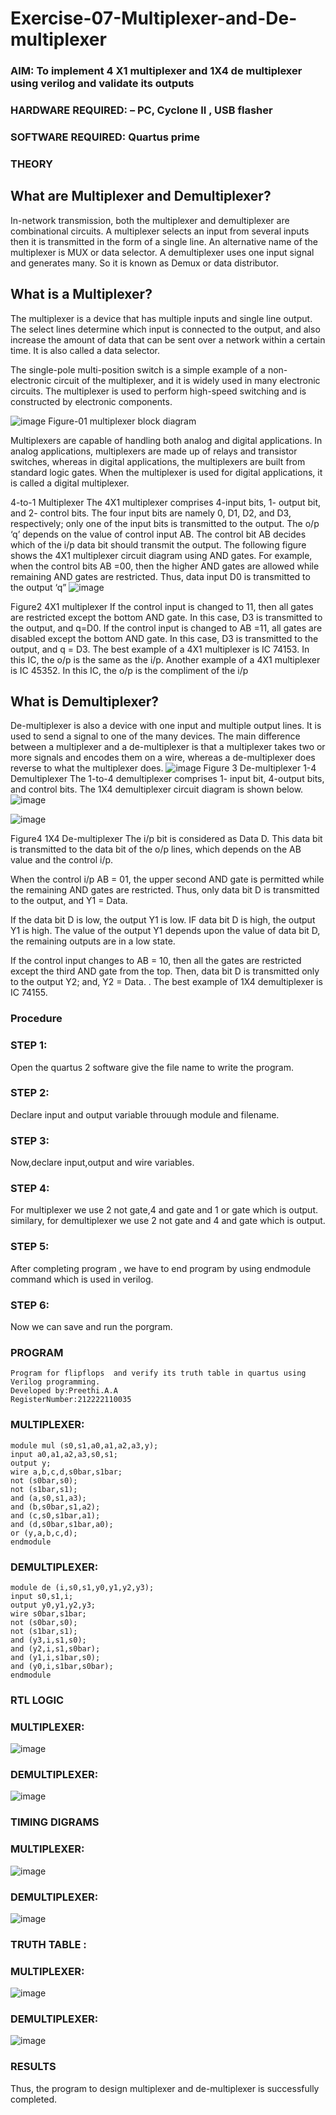 # Exercise-07-Multiplexer-and-De-multiplexer
### AIM: To implement 4 X1 multiplexer and 1X4 de multiplexer using verilog and validate its outputs
### HARDWARE REQUIRED:  – PC, Cyclone II , USB flasher
### SOFTWARE REQUIRED:   Quartus prime
### THEORY 

## What are Multiplexer and Demultiplexer?
In-network transmission, both the multiplexer and demultiplexer are combinational circuits. A multiplexer selects an input from several inputs then it is transmitted in the form of a single line. An alternative name of the multiplexer is MUX or data selector. A demultiplexer uses one input signal and generates many. So it is known as Demux or data distributor.

## What is a Multiplexer?
The multiplexer is a device that has multiple inputs and single line output. The select lines determine which input is connected to the output, and also increase the amount of data that can be sent over a network within a certain time. It is also called a data selector.

The single-pole multi-position switch is a simple example of a non-electronic circuit of the multiplexer, and it is widely used in many electronic circuits. The multiplexer is used to perform high-speed switching and is constructed by electronic components.

![image](https://user-images.githubusercontent.com/36288975/170912485-73c395c7-23c0-4e78-a53d-a2f0d07d9662.png)
          Figure-01 multiplexer block diagram 

Multiplexers are capable of handling both analog and digital applications. In analog applications, multiplexers are made up of relays and transistor switches, whereas in digital applications, the multiplexers are built from standard logic gates. When the multiplexer is used for digital applications, it is called a digital multiplexer.

4-to-1 Multiplexer
The 4X1 multiplexer comprises 4-input bits, 1- output bit, and 2- control bits. The four input bits are namely 0, D1, D2, and D3, respectively; only one of the input bits is transmitted to the output. The o/p ‘q’ depends on the value of control input AB. The control bit AB decides which of the i/p data bit should transmit the output. The following figure shows the 4X1 multiplexer circuit diagram using AND gates. For example, when the control bits AB =00, then the higher AND gates are allowed while remaining AND gates are restricted. Thus, data input D0 is transmitted to the output ‘q”
![image](https://user-images.githubusercontent.com/36288975/170912568-3598c60a-5035-41f3-b0c4-ccedba13aca5.png)


Figure2 4X1 multiplexer 
If the control input is changed to 11, then all gates are restricted except the bottom AND gate. In this case, D3 is transmitted to the output, and q=D0. If the control input is changed to AB =11, all gates are disabled except the bottom AND gate. In this case, D3 is transmitted to the output, and q = D3. The best example of a 4X1 multiplexer is IC 74153. In this IC, the o/p is the same as the i/p. Another example of a 4X1 multiplexer is IC 45352. In this IC, the o/p is the compliment of the i/p


## What is Demultiplexer?
De-multiplexer is also a device with one input and multiple output lines. It is used to send a signal to one of the many devices. The main difference between a multiplexer and a de-multiplexer is that a multiplexer takes two or more signals and encodes them on a wire, whereas a de-multiplexer does reverse to what the multiplexer does.
![image](https://user-images.githubusercontent.com/36288975/170912606-a30e4b74-1726-4430-b245-2c3c3d9c232d.png)
Figure 3 De-multiplexer 
1-4 Demultiplexer
The 1-to-4 demultiplexer comprises 1- input bit, 4-output bits, and control bits. The 1X4 demultiplexer circuit diagram is shown below.![image](https://user-images.githubusercontent.com/36288975/170912683-00fb746a-1d45-4023-91d1-3a70b841073c.png)

![image](https://user-images.githubusercontent.com/36288975/170912741-7cbd52af-7e0d-4be3-b5c6-6fb9c4eca7c9.png)

Figure4 1X4 De-multiplexer 
The i/p bit is considered as Data D. This data bit is transmitted to the data bit of the o/p lines, which depends on the AB value and the control i/p.

When the control i/p AB = 01, the upper second AND gate is permitted while the remaining AND gates are restricted. Thus, only data bit D is transmitted to the output, and Y1 = Data.

If the data bit D is low, the output Y1 is low. IF data bit D is high, the output Y1 is high. The value of the output Y1 depends upon the value of data bit D, the remaining outputs are in a low state.

If the control input changes to AB = 10, then all the gates are restricted except the third AND gate from the top. Then, data bit D is transmitted only to the output Y2; and, Y2 = Data. . The best example of 1X4 demultiplexer is IC 74155.

 
 
### Procedure
### STEP 1: 
Open the quartus 2 software give the file name to write the program. 

### STEP 2:
Declare input and output variable throuugh module and filename.

### STEP 3:
Now,declare input,output and wire variables. 

### STEP 4: 
For multiplexer we use 2 not gate,4 and gate and 1 or gate which is output. similary, for demultiplexer we use 2 not gate and 4 and gate which is output. 

### STEP 5: 
After completing program , we have to end program by using endmodule command which is used in verilog. 

### STEP 6: 
Now we can save and run the porgram.

### PROGRAM 
```
Program for flipflops  and verify its truth table in quartus using Verilog programming.
Developed by:Preethi.A.A
RegisterNumber:212222110035  
```
### MULTIPLEXER:
```
module mul (s0,s1,a0,a1,a2,a3,y);
input a0,a1,a2,a3,s0,s1;
output y;
wire a,b,c,d,s0bar,s1bar;
not (s0bar,s0);
not (s1bar,s1);
and (a,s0,s1,a3);
and (b,s0bar,s1,a2);
and (c,s0,s1bar,a1);
and (d,s0bar,s1bar,a0);
or (y,a,b,c,d);
endmodule
```
### DEMULTIPLEXER:
```
module de (i,s0,s1,y0,y1,y2,y3);
input s0,s1,i;
output y0,y1,y2,y3;
wire s0bar,s1bar;
not (s0bar,s0);
not (s1bar,s1);
and (y3,i,s1,s0);
and (y2,i,s1,s0bar);
and (y1,i,s1bar,s0);
and (y0,i,s1bar,s0bar);
endmodule
```
### RTL LOGIC  
### MULTIPLEXER:

![image](https://github.com/PreethiArunachalam/Exercise-07-Multiplexer-and-De-multiplexer/assets/120115840/cbed287f-7307-4bc0-9fb3-bebc0e0fe436)

### DEMULTIPLEXER:

![image](https://github.com/PreethiArunachalam/Exercise-07-Multiplexer-and-De-multiplexer/assets/120115840/5b445f4a-2c06-40c2-9441-f7d9f5559dcd)

### TIMING DIGRAMS  
### MULTIPLEXER:

![image](https://github.com/PreethiArunachalam/Exercise-07-Multiplexer-and-De-multiplexer/assets/120115840/5d6629e6-19d6-449d-8458-e87896b1a780)

### DEMULTIPLEXER:

![image](https://github.com/PreethiArunachalam/Exercise-07-Multiplexer-and-De-multiplexer/assets/120115840/2fc0b0e1-a379-48db-bbb8-7fa9533ff31b)

### TRUTH TABLE :
### MULTIPLEXER:

![image](https://github.com/PreethiArunachalam/Exercise-07-Multiplexer-and-De-multiplexer/assets/120115840/f84f2461-147b-48b8-87fa-01e27b25b90c)

### DEMULTIPLEXER:

![image](https://github.com/PreethiArunachalam/Exercise-07-Multiplexer-and-De-multiplexer/assets/120115840/202dceef-9455-421f-ad14-0e9cccd91d2a)

### RESULTS
Thus, the program to design multiplexer and de-multiplexer is successfully completed.
